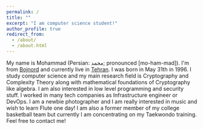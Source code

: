 ```yaml
---
permalink: /
title: ""
excerpt: "I am computer science student!"
author_profile: true
redirect_from:
  - /about/
  - /about.html
---
```

My name is Mohammad (Persian: محمد‎; pronounced [mo-ham-mad]). I'm from [Bojnord](https://en.wikipedia.org/wiki/Bojnord) and currently live in [Tehran](https://en.wikipedia.org/wiki/Tehran). I was born in May 31th in 1996. I study computer science and my main research field is Cryptography and Complexity Theory along with mathematical foundations of Cryptography like algebra. I am also interested in low level programming and security stuff. I worked in many tech companies as Infrastructure engineer or DevOps. I am a newbie photographer and I am really interested in music and wish to learn Flute one day! I am also a former member of my college basketball team but currently I am concentrating on my Taekwondo training. Feel free to contact me! 
